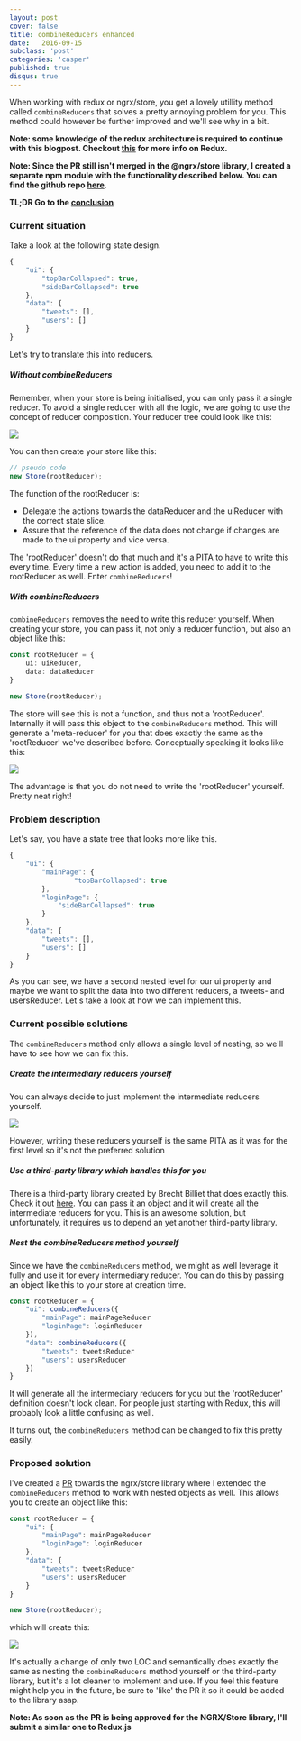 ```yaml
---
layout: post
cover: false
title: combineReducers enhanced
date:   2016-09-15
subclass: 'post'
categories: 'casper'
published: true
disqus: true
---
```

When working with redux or ngrx/store, you get a lovely utillity method called `combineReducers` that solves a pretty annoying problem for you. This method could however be further improved and we'll see why in a bit.

**Note: some knowledge of the redux architecture is required to continue with this blogpost. Checkout <a href="http://redux.js.org/" target="_blank">this</a> for more info on Redux.**

**Note: Since the PR still isn't merged in the @ngrx/store library, I created a separate npm module with the functionality described below. You can find the github repo <a href="https://github.com/KwintenP/combine-reducers-enhanced" target="_blank">here</a>.**

**TL;DR Go to the [conclusion](#conclusion)**

### Current situation
Take a look at the following state design.

```typescript
{
	"ui": {
		"topBarCollapsed": true,
		"sideBarCollapsed": true
	},
	"data": {
		"tweets": [],
		"users": []
	}
}
```

Let's try to translate this into reducers.

##### Without combineReducers

Remember, when your store is being initialised, you can only pass it a single reducer. To avoid a single reducer with all the logic, we are going to use the concept of reducer composition. Your reducer tree could look like this:

<img src="https://www.dropbox.com/s/gglg3j3ama5affo/Screenshot%202016-09-14%2016.35.12.png?raw=1" />

You can then create your store like this:

```typescript
// pseudo code
new Store(rootReducer);
```

The function of the rootReducer is:

- Delegate the actions towards the dataReducer and the uiReducer with the correct state slice.
- Assure that the reference of the data does not change if changes are made to the ui property and vice versa.

The 'rootReducer' doesn't do that much and it's a PITA to have to write this every time. Every time a new action is added, you need to add it to the rootReducer as well.
Enter `combineReducers`!

##### With combineReducers
`combineReducers` removes the need to write this reducer yourself. When creating your store, you can pass it, not only a reducer function, but also an object like this:

```typescript
const rootReducer = {
	ui: uiReducer,
	data: dataReducer
}

new Store(rootReducer);
```

The store will see this is not a function, and thus not a 'rootReducer'. Internally it will  pass this object to the `combineReducers` method. This will generate a 'meta-reducer' for you that does exactly the same as the 'rootReducer' we've described before.
Conceptually speaking it looks like this:

<img src="https://www.dropbox.com/s/i1mh7frvr8tddg0/Screenshot%202016-09-15%2007.42.26.png?raw=1" />

The advantage is that you do not need to write the 'rootReducer' yourself.
Pretty neat right!

### Problem description
Let's say, you have a state tree that looks more like this.

```typescript
{
	"ui": {
		"mainPage": {
				"topBarCollapsed": true
		},
		"loginPage": {
			"sideBarCollapsed": true
		}
	},
	"data": {
		"tweets": [],
		"users": []
	}
}
```

As you can see, we have a second nested level for our ui property and maybe we want to split the data into two different reducers, a tweets- and usersReducer.
Let's take a look at how we can implement this.

### Current possible solutions
The `combineReducers` method only allows a single level of nesting, so we'll have to see how we can fix this.

##### Create the intermediary reducers yourself
You can always decide to just implement the intermediate reducers yourself.

<img src="https://www.dropbox.com/s/e2gjsrcp03cxzq9/Screenshot%202016-09-15%2020.11.55.png?raw=1" />

However, writing these reducers yourself is the same PITA as it was for the first level so it's not the preferred solution

##### Use a third-party library which handles this for you
There is a third-party library created by Brecht Billiet that does exactly this. Check it out <a href="https://github.com/brechtbilliet/create-reducer-tree">here</a>.
You can pass it an object and it will create all the intermediate reducers for you. This is an awesome solution, but unfortunately, it requires us to depend an yet another third-party library.

##### Nest the combineReducers method yourself

Since we have the `combineReducers` method, we might as well leverage it fully and use it for every intermediary reducer. You can do this by passing an object like this to your store at creation time.

```typescript
const rootReducer = {
	"ui": combineReducers({
		"mainPage": mainPageReducer
		"loginPage": loginReducer
	}),
	"data": combineReducers({
		"tweets": tweetsReducer
		"users": usersReducer
	})
}
```

It will generate all the intermediary reducers for you but the 'rootReducer' definition doesn't look clean. For people just starting with Redux, this will probably look a little confusing as well.

It turns out, the `combineReducers` method can be changed to fix this pretty easily.
<a name="conclusion"></a>

### Proposed solution
I've created a <a href="https://github.com/ngrx/store/pull/214" target="_blank">PR</a> towards the ngrx/store library where I extended the `combineReducers` method to work with nested objects as well. This allows you to create an object like this:

```typescript
const rootReducer = {
	"ui": {
		"mainPage": mainPageReducer
		"loginPage": loginReducer
	},
	"data": {
		"tweets": tweetsReducer
		"users": usersReducer
	}
}

new Store(rootReducer);
```

which will create this:

<img src="https://www.dropbox.com/s/lpd3io77pqemecp/Screenshot%202016-09-15%2007.42.41.png?raw=1" />

It's actually a change of only two LOC and semantically does exactly the same as nesting the `combineReducers` method yourself or the third-party library, but it's a lot cleaner to implement and use.
If you feel this feature might help you in the future, be sure to 'like' the PR it so it could be added to the library asap.

**Note: As soon as the PR is being approved for the NGRX/Store library, I'll submit a similar one to Redux.js**















